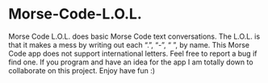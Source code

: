 # Morse-Code-L.O.L.
Morse Code L.O.L. does basic Morse Code text conversations. The L.O.L. is that it makes a mess by writing out each “.”, “-”, “ ”, by name. This Morse Code app does not support international letters. Feel free to report a bug if find one.  If you program and have an idea for the app I am totally down to collaborate on this project. Enjoy have fun :)
